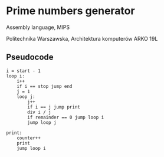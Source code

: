 # Prime numbers generator
Assembly language, MIPS

Politechnika Warszawska, Architektura komputerów ARKO 19L

## Pseudocode
```
i = start - 1
loop i:
	i++
	if i == stop jump end
	j = 1
	loop j:
		j++
		if i == j jump print
		div i / j
		if remainder == 0 jump loop i
		jump loop j

print:
	counter++
	print
	jump loop i
```

